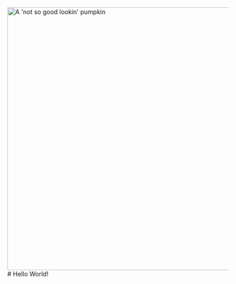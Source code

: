 <img id="main-logo" src="logo.png" alt="A 'not so good lookin' pumpkin" width="600" height="600">
# Hello World!